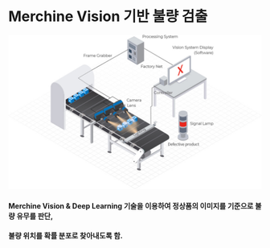 # Merchine Vision 기반 불량 검출

<p align="center">
  <img src="images/Process of Machine vision.jpg">
</p>

#### Merchine Vision & Deep Learning 기술을 이용하여 정상품의 이미지를 기준으로 불량 유무를 판단,
#### 불량 위치를 확률 분포로 찾아내도록 함.

